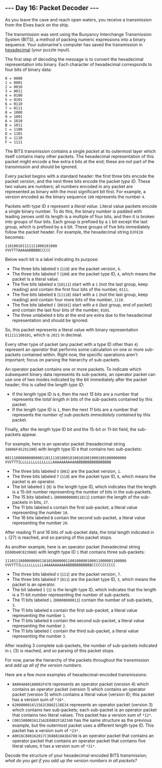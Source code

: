 ## --- Day 16: Packet Decoder ---

As you leave the cave and reach open waters, you receive a transmission from the Elves back on the ship.


The transmission was sent using the Buoyancy Interchange Transmission System (BITS), a method of packing numeric expressions into a binary sequence. Your submarine's computer has saved the transmission in [hexadecimal](https://en.wikipedia.org/wiki/Hexadecimal) (your puzzle input).


The first step of decoding the message is to convert the hexadecimal representation into binary. Each character of hexadecimal corresponds to four bits of binary data:



```
0 = 0000
1 = 0001
2 = 0010
3 = 0011
4 = 0100
5 = 0101
6 = 0110
7 = 0111
8 = 1000
9 = 1001
A = 1010
B = 1011
C = 1100
D = 1101
E = 1110
F = 1111

```

The BITS transmission contains a single *packet* at its outermost layer which itself contains many other packets. The hexadecimal representation of this packet might encode a few extra `0` bits at the end; these are not part of the transmission and should be ignored.


Every packet begins with a standard header: the first three bits encode the packet *version*, and the next three bits encode the packet *type ID*. These two values are numbers; all numbers encoded in any packet are represented as binary with the most significant bit first. For example, a version encoded as the binary sequence `100` represents the number `4`.


Packets with type ID `4` represent a *literal value*. Literal value packets encode a single binary number. To do this, the binary number is padded with leading zeroes until its length is a multiple of four bits, and then it is broken into groups of four bits. Each group is prefixed by a `1` bit except the last group, which is prefixed by a `0` bit. These groups of five bits immediately follow the packet header. For example, the hexadecimal string `D2FE28` becomes:



```
110100101111111000101000
VVVTTTAAAAABBBBBCCCCC

```

Below each bit is a label indicating its purpose:


* The three bits labeled `V` (`110`) are the packet version, `6`.
* The three bits labeled `T` (`100`) are the packet type ID, `4`, which means the packet is a literal value.
* The five bits labeled `A` (`10111`) start with a `1` (not the last group, keep reading) and contain the first four bits of the number, `0111`.
* The five bits labeled `B` (`11110`) start with a `1` (not the last group, keep reading) and contain four more bits of the number, `1110`.
* The five bits labeled `C` (`00101`) start with a `0` (last group, end of packet) and contain the last four bits of the number, `0101`.
* The three unlabeled `0` bits at the end are extra due to the hexadecimal representation and should be ignored.


So, this packet represents a literal value with binary representation `011111100101`, which is `2021` in decimal.


Every other type of packet (any packet with a type ID other than `4`) represent an *operator* that performs some calculation on one or more sub-packets contained within. Right now, the specific operations aren't important; focus on parsing the hierarchy of sub-packets.


An operator packet contains one or more packets. To indicate which subsequent binary data represents its sub-packets, an operator packet can use one of two modes indicated by the bit immediately after the packet header; this is called the *length type ID*:


* If the length type ID is `0`, then the next *15* bits are a number that represents the *total length in bits* of the sub-packets contained by this packet.
* If the length type ID is `1`, then the next *11* bits are a number that represents the *number of sub-packets immediately contained* by this packet.


Finally, after the length type ID bit and the 15-bit or 11-bit field, the sub-packets appear.


For example, here is an operator packet (hexadecimal string `38006F45291200`) with length type ID `0` that contains two sub-packets:



```
00111000000000000110111101000101001010010001001000000000
VVVTTTILLLLLLLLLLLLLLLAAAAAAAAAAABBBBBBBBBBBBBBBB

```

* The three bits labeled `V` (`001`) are the packet version, `1`.
* The three bits labeled `T` (`110`) are the packet type ID, `6`, which means the packet is an operator.
* The bit labeled `I` (`0`) is the length type ID, which indicates that the length is a 15-bit number representing the number of bits in the sub-packets.
* The 15 bits labeled `L` (`000000000011011`) contain the length of the sub-packets in bits, `27`.
* The 11 bits labeled `A` contain the first sub-packet, a literal value representing the number `10`.
* The 16 bits labeled `B` contain the second sub-packet, a literal value representing the number `20`.


After reading 11 and 16 bits of sub-packet data, the total length indicated in `L` (27) is reached, and so parsing of this packet stops.


As another example, here is an operator packet (hexadecimal string `EE00D40C823060`) with length type ID `1` that contains three sub-packets:



```
11101110000000001101010000001100100000100011000001100000
VVVTTTILLLLLLLLLLLAAAAAAAAAAABBBBBBBBBBBCCCCCCCCCCC

```

* The three bits labeled `V` (`111`) are the packet version, `7`.
* The three bits labeled `T` (`011`) are the packet type ID, `3`, which means the packet is an operator.
* The bit labeled `I` (`1`) is the length type ID, which indicates that the length is a 11-bit number representing the number of sub-packets.
* The 11 bits labeled `L` (`00000000011`) contain the number of sub-packets, `3`.
* The 11 bits labeled `A` contain the first sub-packet, a literal value representing the number `1`.
* The 11 bits labeled `B` contain the second sub-packet, a literal value representing the number `2`.
* The 11 bits labeled `C` contain the third sub-packet, a literal value representing the number `3`.


After reading 3 complete sub-packets, the number of sub-packets indicated in `L` (3) is reached, and so parsing of this packet stops.


For now, parse the hierarchy of the packets throughout the transmission and *add up all of the version numbers*.


Here are a few more examples of hexadecimal-encoded transmissions:


* `8A004A801A8002F478` represents an operator packet (version 4) which contains an operator packet (version 1) which contains an operator packet (version 5) which contains a literal value (version 6); this packet has a version sum of `*16*`.
* `620080001611562C8802118E34` represents an operator packet (version 3) which contains two sub-packets; each sub-packet is an operator packet that contains two literal values. This packet has a version sum of `*12*`.
* `C0015000016115A2E0802F182340` has the same structure as the previous example, but the outermost packet uses a different length type ID. This packet has a version sum of `*23*`.
* `A0016C880162017C3686B18A3D4780` is an operator packet that contains an operator packet that contains an operator packet that contains five literal values; it has a version sum of `*31*`.


Decode the structure of your hexadecimal-encoded BITS transmission; *what do you get if you add up the version numbers in all packets?*


